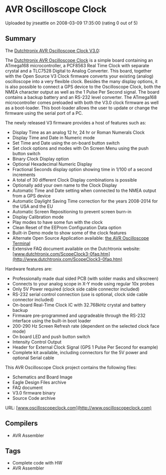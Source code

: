 # AVR Oscilloscope Clock

Uploaded by jrseattle on 2008-03-09 17:35:00 (rating 0 out of 5)

## Summary

The [Dutchtronix AVR Oscilloscope Clock V3.0](http://www.oscilloscopeclock.com):  
  
  

The [Dutchtronix AVR Oscilloscope Clock](http://www.oscilloscopeclock.com) is a simple board containing an ATmega168 microcontroller, a PCF8563 Real Time Clock with separate crystal and a TLC7528 Digital to Analog Converter. This board, together with the Open Source V3 Clock firmware converts your existing (analog) oscilloscope into a very flexible clock. Besides the many display options, it is also possible to connect a GPS device to the Oscilloscope Clock, both the NMEA character output as well as the 1 Pulse Per Second signal. The board contains a backup battery and an RS-232 level converter. The ATmega168 microcontroller comes preloaded with both the V3.0 clock firmware as well as a boot-loader. This boot-loader allows the user to update or change the firmware using the serial port of a PC.


The newly released V3 firmware provides a host of features such as:


* Display Time as an analog 12 hr, 24 hr or Roman Numerals Clock
* Display Time and Date in Numeric mode
* Set Time and Date using the on-board button switch
* Set clock options and modes with On Screen Menu using the push button switch
* Binary Clock Display option
* Optional Hexadecimal Numeric Display
* Fractional Seconds display option showing time in 1/100 of a second increments
* A total of 30 different Clock Display combinations is possible
* Optionally add your own name to the Clock Display
* Automatic Time and Date setting when connected to the NMEA output from a GPS device
* Automatic Daylight Saving Time correction for the years 2008-2014 for the USA and the EU
* Automatic Screen Repositioning to prevent screen burn-in
* Display Calibration mode
* Play modes to have some fun with the clock
* Clean Reset of the EEProm Configuration Data option
* Built-in Demo mode to show some of the clock features
* Alternate Open Source Application available: [the AVR Oscilloscope Terminal](http://www.dutchtronix.com/ScopeTerm.htm)
* Extensive FAQ document available on the Dutchtronix website:  [www.dutchtronix.com/ScopeClock3-0faq.htm](http://www.dutchtronix.com/ScopeClock3-0faq.htm)

Hardware features are:


* Professionally made dual sided PCB (with solder masks and silkscreen)
* Connects to your analog scope in X-Y mode using regular 10x probes
* Only 5V Power required (clock side cable connector included)
* RS-232 serial control connection (use is optional, clock side cable connector included)
* On-board Real-Time Clock IC with 32.768kHz crystal and battery backup
* Firmware pre-programmed and upgradeable through the RS-232 interface using the built-in boot loader
* 200-290 Hz Screen Refresh rate (dependent on the selected clock face mode)
* On board LED and push button switch
* Intensity Control Output
* Header for External Clock Signal (GPS 1 Pulse Per Second for example)
* Complete kit available, including connectors for the 5V power and optional Serial cable

This AVR Oscilloscope Clock project contains the following files:


* Schematics and Board Image
* Eagle Design Files archive
* FAQ document
* V3.0 firmware binary
* Source Code archive



  

URL: [www.oscilloscopeclock.com](http://www.oscilloscopeclock.com)

## Compilers

- AVR Assembler

## Tags

- Complete code with HW
- AVR Assembler
